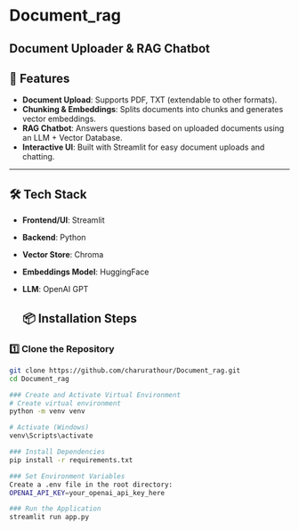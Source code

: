 # Document_rag

## Document Uploader & RAG Chatbot

## 🚀 Features
- **Document Upload**: Supports PDF, TXT (extendable to other formats).
- **Chunking & Embeddings**: Splits documents into chunks and generates vector embeddings.
- **RAG Chatbot**: Answers questions based on uploaded documents using an LLM + Vector Database.
- **Interactive UI**: Built with Streamlit for easy document uploads and chatting.

---

## 🛠️ Tech Stack
- **Frontend/UI**: Streamlit
- **Backend**: Python
- **Vector Store**: Chroma
- **Embeddings Model**: HuggingFace
- **LLM**: OpenAI GPT

  ## 📦 Installation Steps

### **1️⃣ Clone the Repository**
```bash
git clone https://github.com/charurathour/Document_rag.git
cd Document_rag

### Create and Activate Virtual Environment
# Create virtual environment
python -m venv venv

# Activate (Windows)
venv\Scripts\activate

### Install Dependencies
pip install -r requirements.txt

### Set Environment Variables
Create a .env file in the root directory:
OPENAI_API_KEY=your_openai_api_key_here

### Run the Application
streamlit run app.py
